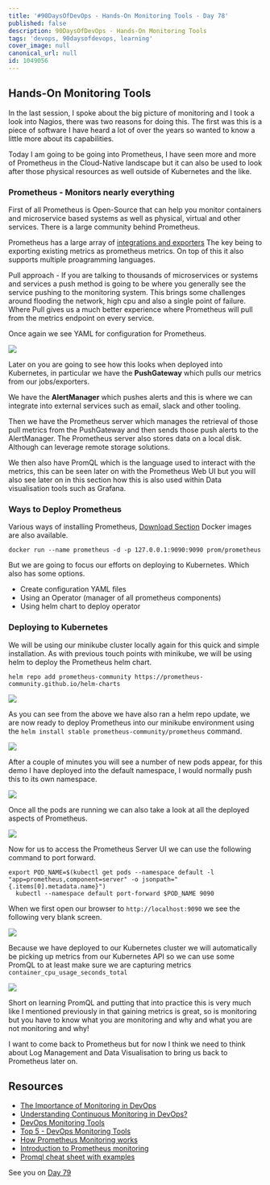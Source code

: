 ```yaml
---
title: '#90DaysOfDevOps - Hands-On Monitoring Tools - Day 78'
published: false
description: 90DaysOfDevOps - Hands-On Monitoring Tools
tags: 'devops, 90daysofdevops, learning'
cover_image: null
canonical_url: null
id: 1049056
---
```


## Hands-On Monitoring Tools

In the last session, I spoke about the big picture of monitoring and I took a look into Nagios, there was two reasons for doing this. The first was this is a piece of software I have heard a lot of over the years so wanted to know a little more about its capabilities.

Today I am going to be going into Prometheus, I have seen more and more of Prometheus in the Cloud-Native landscape but it can also be used to look after those physical resources as well outside of Kubernetes and the like.

### Prometheus - Monitors nearly everything

First of all Prometheus is Open-Source that can help you monitor containers and microservice based systems as well as physical, virtual and other services. There is a large community behind Prometheus.

Prometheus has a large array of [integrations and exporters](https://prometheus.io/docs/instrumenting/exporters/) The key being to exporting existing metrics as prometheus metrics. On top of this it also supports multiple proagramming languages.

Pull approach - If you are talking to thousands of microservices or systems and services a push method is going to be where you generally see the service pushing to the monitoring system. This brings some challenges around flooding the network, high cpu and also a single point of failure. Where Pull gives us a much better experience where Prometheus will pull from the metrics endpoint on every service.

Once again we see YAML for configuration for Prometheus.

![](Images/Day78_Monitoring7.png)

Later on you are going to see how this looks when deployed into Kubernetes, in particular we have the **PushGateway** which pulls our metrics from our jobs/exporters.

We have the **AlertManager** which pushes alerts and this is where we can integrate into external services such as email, slack and other tooling.

Then we have the Prometheus server which manages the retrieval of those pull metrics from the PushGateway and then sends those push alerts to the AlertManager. The Prometheus server also stores data on a local disk. Although can leverage remote storage solutions.

We then also have PromQL which is the language used to interact with the metrics, this can be seen later on with the Prometheus Web UI but you will also see later on in this section how this is also used within Data visualisation tools such as Grafana.

### Ways to Deploy Prometheus

Various ways of installing Prometheus, [Download Section](https://prometheus.io/download/) Docker images are also available.

`docker run --name prometheus -d -p 127.0.0.1:9090:9090 prom/prometheus`

But we are going to focus our efforts on deploying to Kubernetes. Which also has some options.

- Create configuration YAML files
- Using an Operator (manager of all prometheus components)
- Using helm chart to deploy operator

### Deploying to Kubernetes

We will be using our minikube cluster locally again for this quick and simple installation. As with previous touch points with minikube, we will be using helm to deploy the Prometheus helm chart.

`helm repo add prometheus-community https://prometheus-community.github.io/helm-charts`

![](Images/Day78_Monitoring1.png)

As you can see from the above we have also ran a helm repo update, we are now ready to deploy Prometheus into our minikube environment using the `helm install stable prometheus-community/prometheus` command.

![](Images/Day78_Monitoring2.png)

After a couple of minutes you will see a number of new pods appear, for this demo I have deployed into the default namespace, I would normally push this to its own namespace.

![](Images/Day78_Monitoring3.png)

Once all the pods are running we can also take a look at all the deployed aspects of Prometheus.

![](Images/Day78_Monitoring4.png)

Now for us to access the Prometheus Server UI we can use the following command to port forward.

```Shell
export POD_NAME=$(kubectl get pods --namespace default -l "app=prometheus,component=server" -o jsonpath="{.items[0].metadata.name}")
  kubectl --namespace default port-forward $POD_NAME 9090
```

When we first open our browser to `http://localhost:9090` we see the following very blank screen.

![](Images/Day78_Monitoring5.png)

Because we have deployed to our Kubernetes cluster we will automatically be picking up metrics from our Kubernetes API so we can use some PromQL to at least make sure we are capturing metrics `container_cpu_usage_seconds_total`

![](Images/Day78_Monitoring6.png)

Short on learning PromQL and putting that into practice this is very much like I mentioned previously in that gaining metrics is great, so is monitoring but you have to know what you are monitoring and why and what you are not monitoring and why!

I want to come back to Prometheus but for now I think we need to think about Log Management and Data Visualisation to bring us back to Prometheus later on.

## Resources

- [The Importance of Monitoring in DevOps](https://www.devopsonline.co.uk/the-importance-of-monitoring-in-devops/)
- [Understanding Continuous Monitoring in DevOps?](https://medium.com/devopscurry/understanding-continuous-monitoring-in-devops-f6695b004e3b)
- [DevOps Monitoring Tools](https://www.youtube.com/watch?v=Zu53QQuYqJ0)
- [Top 5 - DevOps Monitoring Tools](https://www.youtube.com/watch?v=4t71iv_9t_4)
- [How Prometheus Monitoring works](https://www.youtube.com/watch?v=h4Sl21AKiDg)
- [Introduction to Prometheus monitoring](https://www.youtube.com/watch?v=5o37CGlNLr8)
- [Promql cheat sheet with examples](https://www.containiq.com/post/promql-cheat-sheet-with-examples)

See you on [Day 79](day79.md)
